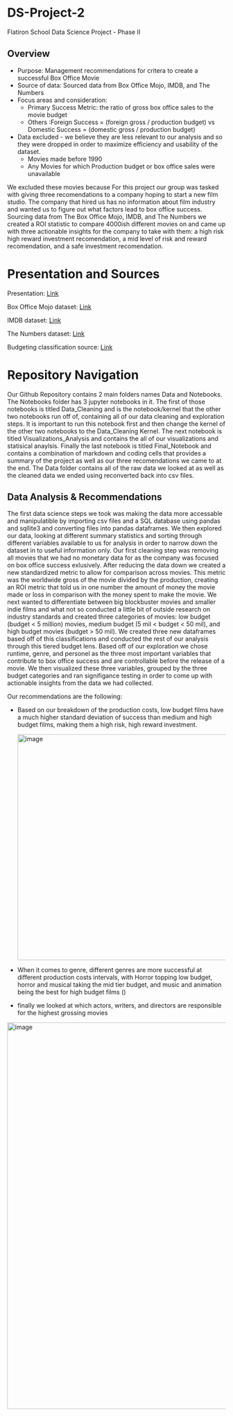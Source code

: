 # DS-Project-2
Flatiron School Data Science Project - Phase II

## Overview
* Purpose: Management recommendations for critera to create a successful Box Office Movie
* Source of data: Sourced data from Box Office Mojo, IMDB, and The Numbers 
* Focus areas and consideration:
  * Primary Success Metric: the ratio of gross box office sales to the movie budget
  * Others :Foreign Success = (foreign gross / production budget) vs Domestic Success = (domestic gross / production budget)
* Data excluded - we believe they are less relevant to our analysis and so they were dropped in order to maximize efficiency and usability of the dataset.
  * Movies made before 1990
  * Any Movies for which Production budget or box office sales were unavailable

We excluded these movies because 
For this project our group was tasked with giving three recomendations to a company hoping to start a new film studio. The company that hired us has no information about film industry and wanted us to figure out what factors lead to box office success. Sourcing data from The Box Office Mojo, IMDB, and The Numbers we created a ROI statistic to compare 4000ish different movies on and came up with three actionable insights for the company to take with them: a high risk high reward investment recomendation, a mid level of risk and reward recomendation, and a safe investment recomendation. 
 
# Presentation and Sources
Presentation: [Link](https://docs.google.com/presentation/d/1Hi3_MnZvzkC9ihIU2DZK_-aFPpEosdvJ1Twb4eDvE3g/edit#slide=id.g1ee509a9fff_0_119)

Box Office Mojo dataset: [Link](https://www.boxofficemojo.com)

IMDB dataset: [Link](https://www.imdb.com)

The Numbers dataset: [Link](https://www.the-numbers.com)

Budgeting classification source: [Link](https://www.studiobinder.com/blog/production-budget/)


# Repository Navigation
Our Github Repository contains 2 main folders names Data and Notebooks. The Notebooks folder has 3 jupyter notebooks in it. The first of those notebooks is titled Data_Cleaning and is the notebook/kernel that the other two notebooks run off of, containing all of our data cleaning and exploration steps. It is important to run this notebook first and then change the kernel of the other two notebooks to the Data_Cleaning Kernel. The next notebook is titled Visualizations_Analysis and contains the all of our visualizations and statisical anaylsis. Finally the last notebook is titled Final_Notebook and contains a combination of markdown and coding cells that provides a summary of the project as well as our three recomendations we came to at the end. The Data folder contains all of the raw data we looked at as well as the cleaned data we ended using reconverted back into csv files. 

## Data Analysis & Recommendations

The first data science steps we took was making the data more accessable and manipulatible by importing csv files and a SQL database using pandas and sqllite3 and converting files into pandas dataframes. We then explored our data, looking at different summary statistics and sorting through different variables available to us for analysis in order to narrow down the dataset in to useful information only. 
Our first cleaning step was removing all movies that we had no monetary data for as the company was focused on box office success exlusively. After reducing the data down we created a new standardized metric to allow for comparison across movies. This metric was the worldwide gross of the movie divided by the production, creating an ROI metric that told us in one number the amount of money the movie made or loss in comparison with the money spent to make the movie.
We next wanted to differentiate between big blockbuster movies and smaller indie films and what not so conducted a little bit of outside research on industry standards and created three categories of movies: low budget (budget < 5 million) movies, medium budget (5 mil < budget < 50 mil), and high budget movies (budget > 50 mil). We created three new dataframes based off of this classifications and conducted the rest of our analysis through this tiered budget lens.
Based off of our exploration we chose runtime, genre, and personel as the three most important variables that contribute to box office success and are controllable before the release of a movie. We then visualized these three variables, grouped by the three budget categories and ran signifigance testing in order to come up with actionable insights from the data we had collected. 


Our recommendations are the following: 

* Based on our breakdown of the production costs, low budget films have a much higher standard deviation of success than medium and high budget films, making them a high risk, high reward investment.

   <img width="521" alt="image" src="https://github.com/sunnywithcurlyhair/DS_Project_2/assets/151488038/b3b550e8-8fde-4ea9-9b19-9761aa62ec94">


* When it comes to genre, different genres are more successful at different production costs intervals, with Horror topping low budget, horror and musical taking the mid tier budget, and music and animation being the best for high budget films  ()

* finally we looked at which actors, writers, and directors are responsible for the highest grossing movies
 <img width="892" alt="image" src="https://github.com/sunnywithcurlyhair/DS_Project_2/assets/151488038/1e08b05a-f7ab-49d2-812a-e4863545712d">



